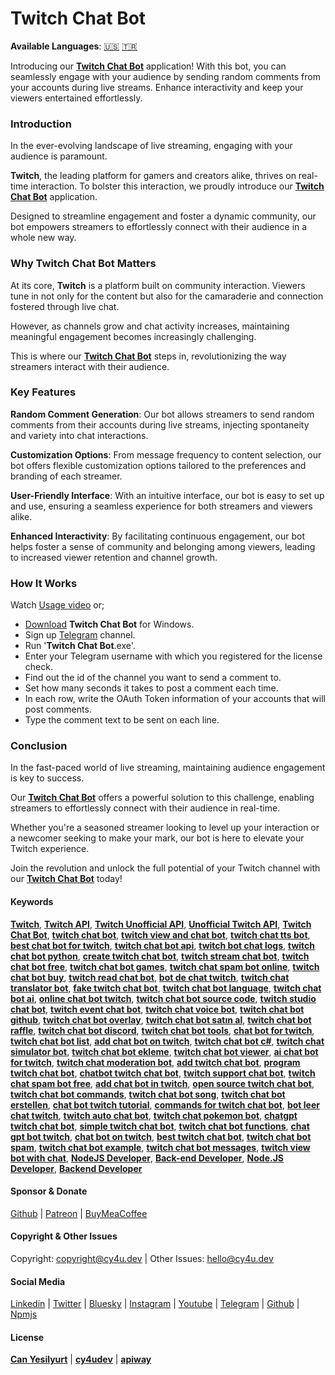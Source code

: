 # Twitch Chat Bot


**Available Languages**: [🇺🇸](https://www.cy4u.dev/Twitch-Chat-Bot/ "English") [🇹🇷](https://www.cy4u.dev/Twitch-Chat-Bot/tr "Turkish")

Introducing our [**Twitch Chat Bot**](https://www.cy4u.dev/Twitch-Chat-Bot/ "Twitch Chat Bot") application! With this bot, you can seamlessly engage with your audience by sending random comments from your accounts during live streams. Enhance interactivity and keep your viewers entertained effortlessly.

### Introduction
In the ever-evolving landscape of live streaming, engaging with your audience is paramount.

**Twitch**, the leading platform for gamers and creators alike, thrives on real-time interaction. To bolster this interaction, we proudly introduce our [**Twitch Chat Bot**](https://www.cy4u.dev/Twitch-Chat-Bot/ "Twitch Chat Bot") application.

Designed to streamline engagement and foster a dynamic community, our bot empowers streamers to effortlessly connect with their audience in a whole new way.

### Why Twitch Chat Bot Matters
At its core, **Twitch** is a platform built on community interaction. Viewers tune in not only for the content but also for the camaraderie and connection fostered through live chat.

However, as channels grow and chat activity increases, maintaining meaningful engagement becomes increasingly challenging.

This is where our [**Twitch Chat Bot**](https://www.cy4u.dev/Twitch-Chat-Bot/ "Twitch Chat Bot") steps in, revolutionizing the way streamers interact with their audience.

### Key Features

**Random Comment Generation**: Our bot allows streamers to send random comments from their accounts during live streams, injecting spontaneity and variety into chat interactions.

**Customization Options**: From message frequency to content selection, our bot offers flexible customization options tailored to the preferences and branding of each streamer.

**User-Friendly Interface**: With an intuitive interface, our bot is easy to set up and use, ensuring a seamless experience for both streamers and viewers alike.

**Enhanced Interactivity**: By facilitating continuous engagement, our bot helps foster a sense of community and belonging among viewers, leading to increased viewer retention and channel growth.

### How It Works
Watch [Usage video](https://www.youtube.com/watch?v=vIOtKpeFRpI "Usage video") or;

- [Download](https://drive.google.com/file/d/1C_fk2sAeBWRskz3Ejm0-sXoFDjsYYpwJ/view?usp=share_link "Download") **Twitch Chat Bot** for Windows.
- Sign up [Telegram](http://t.me/cy4udev_signupbot "Telegram") channel.
- Run '**Twitch Chat Bot**.exe'.
- Enter your Telegram username with which you registered for the license check.
- Find out the id of the channel you want to send a comment to.
- Set how many seconds it takes to post a comment each time.
- In each row, write the OAuth Token information of your accounts that will post comments.
- Type the comment text to be sent on each line.


### Conclusion
In the fast-paced world of live streaming, maintaining audience engagement is key to success. 

Our [**Twitch Chat Bot**](https://www.cy4u.dev/Twitch-Chat-Bot/ "Twitch Chat Bot") offers a powerful solution to this challenge, enabling streamers to effortlessly connect with their audience in real-time.

Whether you're a seasoned streamer looking to level up your interaction or a newcomer seeking to make your mark, our bot is here to elevate your Twitch experience.

Join the revolution and unlock the full potential of your Twitch channel with our [**Twitch Chat Bot**](https://www.cy4u.dev/Twitch-Chat-Bot/ "Twitch Chat Bot") today!

#### Keywords

[**Twitch**](https://www.cy4u.dev/Twitch-Chat-Bot/ "Twitch"), [**Twitch API**](https://www.cy4u.dev/Twitch-Chat-Bot/ "Twitch API"), [**Twitch Unofficial API**](https://www.cy4u.dev/Twitch-Chat-Bot/ "Twitch Unofficial API"), [**Unofficial Twitch API**](https://www.cy4u.dev/Twitch-Chat-Bot/ "Unofficial Twitch API"), [**Twitch Chat Bot**](https://www.cy4u.dev/Twitch-Chat-Bot "Twitch Chat Bot"), [**twitch chat bot**](https://www.cy4u.dev/Twitch-Chat-Bot/ "twitch chat bot"), [**twitch view and chat bot**](https://www.cy4u.dev/Twitch-Chat-Bot/ "twitch view and chat bot"), [**twitch chat tts bot**](https://www.cy4u.dev/Twitch-Chat-Bot/ "twitch chat tts bot"), [**best chat bot for twitch**](https://www.cy4u.dev/Twitch-Chat-Bot/ "best chat bot for twitch"), [**twitch chat bot api**](https://www.cy4u.dev/Twitch-Chat-Bot/ "twitch chat bot api"), [**twitch bot chat logs**](https://www.cy4u.dev/Twitch-Chat-Bot/ "twitch bot chat logs"), [**twitch chat bot python**](https://www.cy4u.dev/Twitch-Chat-Bot/ "twitch chat bot python"), [**create twitch chat bot**](https://www.cy4u.dev/Twitch-Chat-Bot/ "create twitch chat bot"), [**twitch stream chat bot**](https://www.cy4u.dev/Twitch-Chat-Bot/ "twitch stream chat bot"), [**twitch chat bot free**](https://www.cy4u.dev/Twitch-Chat-Bot/ "twitch chat bot free"), [**twitch chat bot games**](https://www.cy4u.dev/Twitch-Chat-Bot/ "twitch chat bot games"), [**twitch chat spam bot online**](https://www.cy4u.dev/Twitch-Chat-Bot/ "twitch chat spam bot online"), [**twitch chat bot buy**](https://www.cy4u.dev/Twitch-Chat-Bot/ "twitch chat bot buy"), [**twitch read chat bot**](https://www.cy4u.dev/Twitch-Chat-Bot/ "twitch read chat bot"), [**bot de chat twitch**](https://www.cy4u.dev/Twitch-Chat-Bot/ "bot de chat twitch"), [**twitch chat translator bot**](https://www.cy4u.dev/Twitch-Chat-Bot/ "twitch chat translator bot"), [**fake twitch chat bot**](https://www.cy4u.dev/Twitch-Chat-Bot/ "fake twitch chat bot"), [**twitch chat bot language**](https://www.cy4u.dev/Twitch-Chat-Bot/ "twitch chat bot language"), [**twitch chat bot ai**](https://www.cy4u.dev/Twitch-Chat-Bot/ "twitch chat bot ai"), [**online chat bot twitch**](https://www.cy4u.dev/Twitch-Chat-Bot/ "online chat bot twitch"), [**twitch chat bot source code**](https://www.cy4u.dev/Twitch-Chat-Bot/ "twitch chat bot source code"), [**twitch studio chat bot**](https://www.cy4u.dev/Twitch-Chat-Bot/ "twitch studio chat bot"), [**twitch event chat bot**](https://www.cy4u.dev/Twitch-Chat-Bot/ "twitch event chat bot"), [**twitch chat voice bot**](https://www.cy4u.dev/Twitch-Chat-Bot/ "twitch chat voice bot"), [**twitch chat bot github**](https://www.cy4u.dev/Twitch-Chat-Bot/ "twitch chat bot github"), [**twitch chat bot overlay**](https://www.cy4u.dev/Twitch-Chat-Bot/ "twitch chat bot overlay"), [**twitch chat bot satın al**](https://www.cy4u.dev/Twitch-Chat-Bot/ "twitch chat bot satın al"), [**twitch chat bot raffle**](https://www.cy4u.dev/Twitch-Chat-Bot/ "twitch chat bot raffle"), [**twitch chat bot discord**](https://www.cy4u.dev/Twitch-Chat-Bot/ "twitch chat bot discord"), [**twitch chat bot tools**](https://www.cy4u.dev/Twitch-Chat-Bot/ "twitch chat bot tools"), [**chat bot for twitch**](https://www.cy4u.dev/Twitch-Chat-Bot/ "chat bot for twitch"), [**twitch chat bot list**](https://www.cy4u.dev/Twitch-Chat-Bot/ "twitch chat bot list"), [**add chat bot on twitch**](https://www.cy4u.dev/Twitch-Chat-Bot/ "add chat bot on twitch"), [**twitch chat bot c#**](https://www.cy4u.dev/Twitch-Chat-Bot/ "twitch chat bot c#"), [**twitch chat simulator bot**](https://www.cy4u.dev/Twitch-Chat-Bot/ "twitch chat simulator bot"), [**twitch chat bot ekleme**](https://www.cy4u.dev/Twitch-Chat-Bot/ "twitch chat bot ekleme"), [**twitch chat bot viewer**](https://www.cy4u.dev/Twitch-Chat-Bot/ "twitch chat bot viewer"), [**ai chat bot for twitch**](https://www.cy4u.dev/Twitch-Chat-Bot/ "ai chat bot for twitch"), [**twitch chat moderation bot**](https://www.cy4u.dev/Twitch-Chat-Bot/ "twitch chat moderation bot"), [**add twitch chat bot**](https://www.cy4u.dev/Twitch-Chat-Bot/ "add twitch chat bot"), [**program twitch chat bot**](https://www.cy4u.dev/Twitch-Chat-Bot/ "program twitch chat bot"), [**chatbot twitch chat bot**](https://www.cy4u.dev/Twitch-Chat-Bot/ "chatbot twitch chat bot"), [**twitch support chat bot**](https://www.cy4u.dev/Twitch-Chat-Bot/ "twitch support chat bot"), [**twitch chat spam bot free**](https://www.cy4u.dev/Twitch-Chat-Bot/ "twitch chat spam bot free"), [**add chat bot in twitch**](https://www.cy4u.dev/Twitch-Chat-Bot/ "add chat bot in twitch"), [**open source twitch chat bot**](https://www.cy4u.dev/Twitch-Chat-Bot/ "open source twitch chat bot"), [**twitch chat bot commands**](https://www.cy4u.dev/Twitch-Chat-Bot/ "twitch chat bot commands"), [**twitch chat bot song**](https://www.cy4u.dev/Twitch-Chat-Bot/ "twitch chat bot song"), [**twitch chat bot erstellen**](https://www.cy4u.dev/Twitch-Chat-Bot/ "twitch chat bot erstellen"), [**chat bot twitch tutorial**](https://www.cy4u.dev/Twitch-Chat-Bot/ "chat bot twitch tutorial"), [**commands for twitch chat bot**](https://www.cy4u.dev/Twitch-Chat-Bot/ "commands for twitch chat bot"), [**bot leer chat twitch**](https://www.cy4u.dev/Twitch-Chat-Bot/ "bot leer chat twitch"), [**twitch auto chat bot**](https://www.cy4u.dev/Twitch-Chat-Bot/ "twitch auto chat bot"), [**twitch chat pokemon bot**](https://www.cy4u.dev/Twitch-Chat-Bot/ "twitch chat pokemon bot"), [**chatgpt twitch chat bot**](https://www.cy4u.dev/Twitch-Chat-Bot/ "chatgpt twitch chat bot"), [**simple twitch chat bot**](https://www.cy4u.dev/Twitch-Chat-Bot/ "simple twitch chat bot"), [**twitch chat bot functions**](https://www.cy4u.dev/Twitch-Chat-Bot/ "twitch chat bot functions"), [**chat gpt bot twitch**](https://www.cy4u.dev/Twitch-Chat-Bot/ "chat gpt bot twitch"), [**chat bot on twitch**](https://www.cy4u.dev/Twitch-Chat-Bot/ "chat bot on twitch"), [**best twitch chat bot**](https://www.cy4u.dev/Twitch-Chat-Bot/ "best twitch chat bot"), [**twitch chat bot spam**](https://www.cy4u.dev/Twitch-Chat-Bot/ "twitch chat bot spam"), [**twitch chat bot example**](https://www.cy4u.dev/Twitch-Chat-Bot/ "twitch chat bot example"), [**twitch chat bot messages**](https://www.cy4u.dev/Twitch-Chat-Bot/ "twitch chat bot messages"), [**twitch view bot with chat**](https://www.cy4u.dev/Twitch-Chat-Bot/ "twitch view bot with chat"), [**NodeJS Developer**](https://www.cy4u.dev "NodeJS Developer"), [**Back-end Developer**](https://www.cy4u.dev "Back-end Developer"), [**Node.JS Developer**](https://www.cy4u.dev "Node.JS Developer"), [**Backend Developer**](https://www.cy4u.dev "Backend Developer")

#### Sponsor & Donate

[Github](https://github.com/sponsors/cy4udev "cy4udev github") | [Patreon](https://patreon.com/cy4udev "cy4udev patreon") | [BuyMeaCoffee](https://www.buymeacoffee.com/cy4udev "cy4udev BuyMeaCoffee")

#### Copyright & Other Issues

Copyright: [copyright@cy4u.dev](mailto:copyright@cy4u.dev "copyright@cy4u.dev") | Other Issues: [hello@cy4u.dev](mailto:hello@cy4u.dev "hello@cy4u.dev")

#### Social Media

[Linkedin](https://www.linkedin.com/company/cy4udev/ "cy4udev linkedin") | [Twitter](https://twitter.com/cy4udev "cy4udev twitter") | [Bluesky](https://bsky.app/profile/cy4u.dev "cy4udev bluesky") | [Instagram](https://instagram.com/cy4udev "cy4udev instagram") | [Youtube](https://www.youtube.com/@cy4udev "cy4udev youtube") | [Telegram](https://t.me/cy4udev "cy4udev telegram") | [Github](https://github.com/cy4udev "cy4udev github") | [Npmjs](https://www.npmjs.com/~cy4udev "cy4udev npmjs")

#### License

[**Can Yesilyurt**](https://canyesilyurt.com "Can Yesilyurt") | [**cy4udev**](https://www.cy4u.dev "cy4udev") | [**apiway**](https://apiway.io "apiway")
